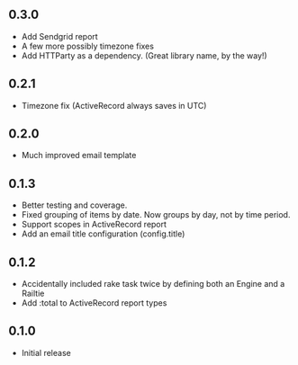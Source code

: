 ## 0.3.0

- Add Sendgrid report
- A few more possibly timezone fixes
- Add HTTParty as a dependency. (Great library name, by the way!)

## 0.2.1

- Timezone fix (ActiveRecord always saves in UTC)

## 0.2.0

- Much improved email template

## 0.1.3

- Better testing and coverage.
- Fixed grouping of items by date. Now groups by day, not by time period.
- Support scopes in ActiveRecord report
- Add an email title configuration (config.title)

## 0.1.2

- Accidentally included rake task twice by defining both an Engine and a Railtie
- Add :total to ActiveRecord report types

## 0.1.0

- Initial release